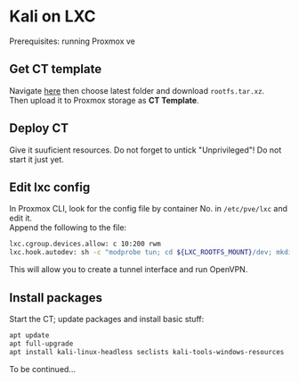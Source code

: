 # Kali on LXC
Prerequisites: running Proxmox ve

## Get CT template
Navigate [here](https://uk.lxd.images.canonical.com/images/kali/current/amd64/default/) then choose latest folder and download `rootfs.tar.xz`.\
Then upload it to Proxmox storage as **CT Template**.

## Deploy CT
Give it suuficient resources.
Do not forget to untick "Unprivileged"!
Do not start it just yet.

## Edit lxc config
In Proxmox CLI, look for the config file by container No. in `/etc/pve/lxc` and edit it.\
Append the following to the file:

```sh
lxc.cgroup.devices.allow: c 10:200 rwm
lxc.hook.autodev: sh -c "modprobe tun; cd ${LXC_ROOTFS_MOUNT}/dev; mkdir net; mknod net/tun c 10 200; chmod 0666 net/tun"
```

This will allow you to create a tunnel interface and run OpenVPN.

## Install packages

Start the CT; update packages and install basic stuff:

```sh
apt update
apt full-upgrade
apt install kali-linux-headless seclists kali-tools-windows-resources
```

To be continued...

